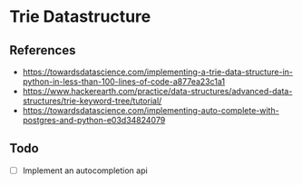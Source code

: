 # Trie Datastructure

## References
- https://towardsdatascience.com/implementing-a-trie-data-structure-in-python-in-less-than-100-lines-of-code-a877ea23c1a1
- https://www.hackerearth.com/practice/data-structures/advanced-data-structures/trie-keyword-tree/tutorial/
- https://towardsdatascience.com/implementing-auto-complete-with-postgres-and-python-e03d34824079

## Todo
- [ ] Implement an autocompletion api